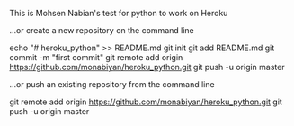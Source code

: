 This is Mohsen Nabian's test for python to work on Heroku


…or create a new repository on the command line

echo "# heroku_python" >> README.md
git init
git add README.md
git commit -m "first commit"
git remote add origin https://github.com/monabiyan/heroku_python.git
git push -u origin master


…or push an existing repository from the command line

git remote add origin https://github.com/monabiyan/heroku_python.git
git push -u origin master
